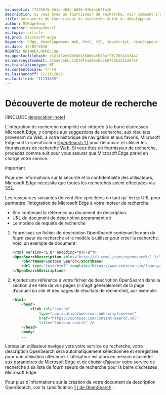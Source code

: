 ```yaml
---
ms.assetid: f74760f5-061c-494d-b096-9fb6ecb71a16
description: Si vous êtes un fournisseur de recherche, voir comment s’assurer que Microsoft Edge prend en charge votre service.
title: Découverte du fournisseur de recherche-Guide du développeur
author: MSEdgeTeam
ms.author: msedgedevrel
ms.topic: article
ms.prod: microsoft-edge
keywords: Edge, développement Web, html, CSS, JavaScript, développeur
ms.date: 12/02/2020
ROBOTS: NOINDEX,NOFOLLOW
ms.openlocfilehash: cb21182e910cb91658dd4fb204f7f7783843f447
ms.sourcegitcommit: a35a6b5bbc21b7df61d08cbc6b074b5325ad4fef
ms.translationtype: MT
ms.contentlocale: fr-FR
ms.lasthandoff: 12/17/2020
ms.locfileid: "11233465"
---
```

# Découverte de moteur de recherche  

[!INCLUDE [deprecation-note](../../includes/legacy-edge-note.md)]  

L’intégration de recherche complète est intégrée à la barre d’adresses Microsoft Edge, y compris aux suggestions de recherche, aux résultats provenant du Web, à votre historique de navigation et aux favoris.  Microsoft Edge suit la spécification [OpenSearch 1,1](https://github.com/dewitt/opensearch/blob/master/opensearch-1-1-draft-6.md) pour découvrir et utiliser les fournisseurs de recherche Web.  Si vous êtes un fournisseur de recherche, procédez comme suit pour vous assurer que Microsoft Edge prend en charge votre service.  

> [!IMPORTANT]
> Pour des informations sur la sécurité et la confidentialité des utilisateurs, Microsoft Edge nécessite que toutes les recherches soient effectuées via SSL.  

Les ressources suivantes doivent être spécifiées en tant qu' `https` URL pour permettre l’intégration de Microsoft Edge à votre moteur de recherche:  

*   Site contenant la référence au document de description.  
*   URL du document de description proprement dit  
*   Le modèle de requête de recherche  
    
1.  Fournissez un fichier de description OpenSearch contenant le nom du fournisseur de recherche et le modèle à utiliser pour créer la recherche.  Voici un exemple de document:  
    
    ```html
    <?xml version="1.0" encoding="UTF-8"?> 
    <OpenSearchDescription xmlns="http://a9.com/-/spec/opensearch/1.1/">
        <ShortName>Contoso Search</ShortName>
        <Url type="text/html" template="https://www.contoso.com/?query={searchTerms}"/> 
    </OpenSearchDescription>
    ```  
    
1.  Ajoutez une référence à votre fichier de description OpenSearch dans la section d’en-tête de vos pages (il s’agit généralement de la page d’accueil du site et des pages de résultats de recherche), par exemple:  
    
    ```html
    <html>
        <head>
            <link rel="search" 
                type="application/opensearchdescription+xml"  
                href="https://contoso.com/content-search.xml" 
                title="Contoso search" /> 
        </head> 
        <body> 
        ...
    ```  
    
Lorsqu’un utilisateur navigue vers votre service de recherche, votre description OpenSearch sera automatiquement sélectionnée et enregistrée pour une utilisation ultérieure.  L’utilisateur est alors en mesure d’accéder aux paramètres de Microsoft Edge et de choisir d’ajouter votre service de recherche à sa liste de fournisseurs de recherche pour la barre d’adresses Microsoft Edge.  

Pour plus d’informations sur la création de votre document de description OpenSearch, voir la spécification [1,1 de OpenSearch](https://github.com/dewitt/opensearch/blob/master/opensearch-1-1-draft-6.md) .  
